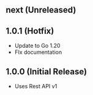 ## next (Unreleased)

## 1.0.1 (Hotfix)

- Update to Go 1.20
- FIx documentation

## 1.0.0 (Initial Release)

- Uses Rest API v1


